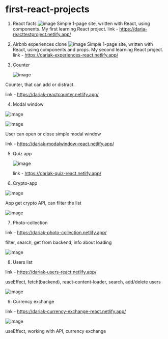 # first-react-projects
1) React facts
    ![image](https://github.com/user-attachments/assets/871a7d7c-a2cb-406e-b944-56cb7bf8c4bb)
Simple 1-page site, written with React, using components. My first learning React project. 
link - https://daria-reacttestproject.netlify.app/

2) Airbnb experiences clone
    ![image](https://github.com/user-attachments/assets/189b2bd4-f25d-486e-859d-d01347b986cd)
Simple 1-page site, written with React, using components and props. My second learning React project.
link - https://dariak-experiences-react.netlify.app/


3) Counter

   ![image](https://github.com/user-attachments/assets/1d061034-ac30-443d-9ae0-9fa872ed706b)

Counter, that can add or distract.

link - https://dariak-reactcounter.netlify.app/


4) Modal window

![image](https://github.com/user-attachments/assets/1179c515-7337-4ea9-9b4f-6f3380eb5bb4)

![image](https://github.com/user-attachments/assets/c9125e00-453b-4193-90f8-7adbd7a1ede8)

User can open or close simple modal window

link - https://dariak-modalwindow-react.netlify.app/


5) Quiz app
   
   ![image](https://github.com/user-attachments/assets/b13c41c3-0ea2-4983-85ec-ffb6bdcaa22f)

   link - https://dariak-quiz-react.netlify.app/


6) Crypto-app

![image](https://github.com/user-attachments/assets/2c2a0993-12e0-49cb-bf2f-06cbd5762b53)


App get crypto API, can filter the list

![image](https://github.com/user-attachments/assets/857580d7-d327-41ea-b314-0e973ed62e37)


7) Photo-collection

link - https://dariak-photo-collection.netlify.app/


filter, search, get from backend, info about loading

![image](https://github.com/user-attachments/assets/92e4ec59-2cde-4c62-9bb3-372e842d690e)


8) Users list

link - https://dariak-users-react.netlify.app/

useEffect, fetch(backend), react-content-loader, search, add/delete users


![image](https://github.com/user-attachments/assets/584f0b69-0951-40fc-aef0-2328e93bc36a)


9) Currency exchange

link - https://dariak-currency-exchange-react.netlify.app/

![image](https://github.com/user-attachments/assets/683bb5dc-cc90-46c0-9b00-7084de54180d)

useEffect, working with API, currency exchange

